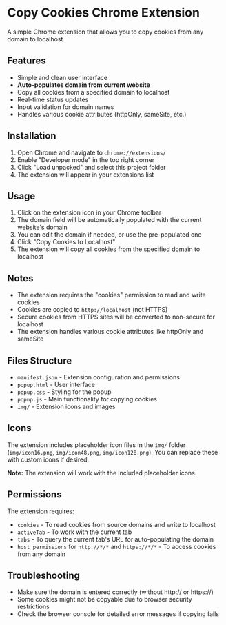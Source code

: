 # Copy Cookies Chrome Extension

A simple Chrome extension that allows you to copy cookies from any domain to localhost.

## Features

- Simple and clean user interface
- **Auto-populates domain from current website**
- Copy all cookies from a specified domain to localhost
- Real-time status updates
- Input validation for domain names
- Handles various cookie attributes (httpOnly, sameSite, etc.)

## Installation

1. Open Chrome and navigate to `chrome://extensions/`
2. Enable "Developer mode" in the top right corner
3. Click "Load unpacked" and select this project folder
4. The extension will appear in your extensions list

## Usage

1. Click on the extension icon in your Chrome toolbar
2. The domain field will be automatically populated with the current website's domain
3. You can edit the domain if needed, or use the pre-populated one
4. Click "Copy Cookies to Localhost"
5. The extension will copy all cookies from the specified domain to localhost

## Notes

- The extension requires the "cookies" permission to read and write cookies
- Cookies are copied to `http://localhost` (not HTTPS)
- Secure cookies from HTTPS sites will be converted to non-secure for localhost
- The extension handles various cookie attributes like httpOnly and sameSite

## Files Structure

- `manifest.json` - Extension configuration and permissions
- `popup.html` - User interface
- `popup.css` - Styling for the popup
- `popup.js` - Main functionality for copying cookies
- `img/` - Extension icons and images

## Icons

The extension includes placeholder icon files in the `img/` folder (`img/icon16.png`, `img/icon48.png`, `img/icon128.png`). You can replace these with custom icons if desired.

**Note:** The extension will work with the included placeholder icons.

## Permissions

The extension requires:
- `cookies` - To read cookies from source domains and write to localhost
- `activeTab` - To work with the current tab
- `tabs` - To query the current tab's URL for auto-populating the domain
- `host_permissions` for `http://*/*` and `https://*/*` - To access cookies from any domain

## Troubleshooting

- Make sure the domain is entered correctly (without http:// or https://)
- Some cookies might not be copyable due to browser security restrictions
- Check the browser console for detailed error messages if copying fails